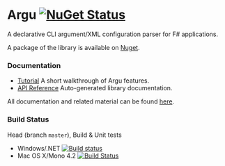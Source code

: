 # Argu [![NuGet Status](http://img.shields.io/nuget/vpre/Argu.svg?style=flat)](https://www.nuget.org/packages/Argu/)

A declarative CLI argument/XML configuration parser for F# applications. 

A package of the library is available on [Nuget](http://www.nuget.org/packages/Argu/).

### Documentation

* [Tutorial](http://fsprojects.github.io/Argu/tutorial.html) A short walkthrough of Argu features.
* [API Reference](http://fsprojects.github.io/Argu/reference/index.html) Auto-generated library documentation.

All documentation and related material can be found [here](http://fsprojects.github.io/Argu/).

### Build Status

Head (branch `master`), Build & Unit tests

* Windows/.NET [![Build status](https://ci.appveyor.com/api/projects/status/woc4r88tfbnu0ci1?svg=true)](https://ci.appveyor.com/project/nessos/argu-6jatx)
* Mac OS X/Mono 4.2 [![Build Status](https://travis-ci.org/fsprojects/Argu.png?branch=master)](https://travis-ci.org/fsprojects/Argu/branches)
